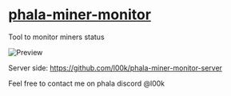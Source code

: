 # [phala-miner-monitor](https://phala-miner-monitor2.100k.dev/)
Tool to monitor miners status

![Preview](preview.jpg)

Server side:
https://github.com/l00k/phala-miner-monitor-server

Feel free to contact me on phala discord @l00k
